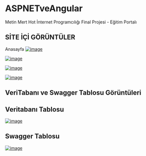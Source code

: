# ASPNETveAngular


Metin Mert Hot İnternet Programcılığı Final Projesi - Eğitim Portalı


## SİTE İÇİ GÖRÜNTÜLER

Anasayfa
[![image](https://www.linkpicture.com/q/Ekran-goruntusu-2022-06-02-203715.jpg)](https://www.linkpicture.com/view.php?img=LPic62991db2547831556198877)


[![image](https://www.linkpicture.com/q/Ekran-goruntusu-2022-06-02-203642.jpg)](https://www.linkpicture.com/view.php?img=LPic62991d95593e5643471880)


[![image](https://www.linkpicture.com/q/Ekran-goruntusu-2022-06-02-203554.jpg)](https://www.linkpicture.com/view.php?img=LPic62991d53ce8de1089588864)


[![image](https://www.linkpicture.com/q/Ekran-goruntusu-2022-06-02-203738.jpg)](https://www.linkpicture.com/view.php?img=LPic62991dc9f269a567757636)




## VeriTabanı ve Swagger Tablosu Görüntüleri



## Veritabanı Tablosu

[![image](https://www.linkpicture.com/q/Ekran-goruntusu-2022-03-24-195030.jpg)](https://www.linkpicture.com/view.php?img=LPic62991df835eea216026633)

## Swagger Tablosu
[![image](https://www.linkpicture.com/q/screencapture-localhost-49366-swagger-ui-index-2022-06-02-20_38_31.png)](https://www.linkpicture.com/view.php?img=LPic62991e2aec9011711936396)


